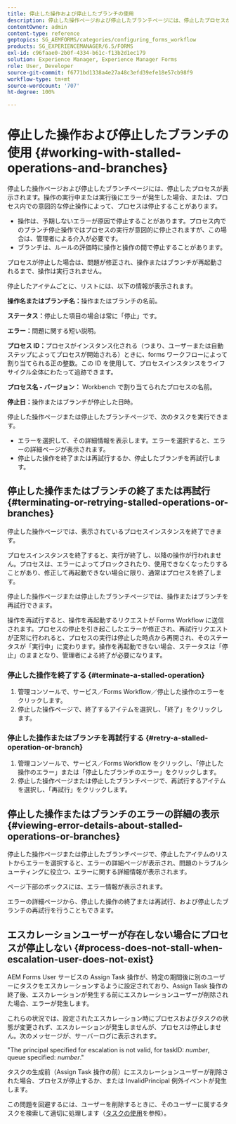 ```yaml
---
title: 停止した操作および停止したブランチの使用
description: 停止した操作ページおよび停止したブランチページには、停止したプロセスが表示されます。
contentOwner: admin
content-type: reference
geptopics: SG_AEMFORMS/categories/configuring_forms_workflow
products: SG_EXPERIENCEMANAGER/6.5/FORMS
exl-id: c96faae0-2b0f-4334-b61c-f13b2d1ec179
solution: Experience Manager, Experience Manager Forms
role: User, Developer
source-git-commit: f6771bd1338a4e27a48c3efd39efe18e57cb98f9
workflow-type: tm+mt
source-wordcount: '707'
ht-degree: 100%

---
```


# 停止した操作および停止したブランチの使用 {#working-with-stalled-operations-and-branches}

停止した操作ページおよび停止したブランチページには、停止したプロセスが表示されます。操作の実行中または実行後にエラーが発生した場合、または、プロセス内での意図的な停止操作によって、プロセスは停止することがあります。

* 操作は、予期しないエラーが原因で停止することがあります。プロセス内でのブランチ停止操作ではプロセスの実行が意図的に停止されますが、この場合は、管理者による介入が必要です。
* ブランチは、ルールの評価時に操作と操作の間で停止することがあります。

プロセスが停止した場合は、問題が修正され、操作またはブランチが再起動されるまで、操作は実行されません。

停止したアイテムごとに、リストには、以下の情報が表示されます。

**操作名またはブランチ名：**&#x200B;操作またはブランチの名前。

**ステータス：**&#x200B;停止した項目の場合は常に「停止」です。

**エラー：**&#x200B;問題に関する短い説明。

**プロセス ID：**&#x200B;プロセスがインスタンス化される（つまり、ユーザーまたは自動ステップによってプロセスが開始される）ときに、forms ワークフローによって割り当てられる正の整数。この ID を使用して、プロセスインスタンスをライフサイクル全体にわたって追跡できます。

**プロセス名 - バージョン：** Workbench で割り当てられたプロセスの名前。

**停止日：**&#x200B;操作またはブランチが停止した日時。

停止した操作ページまたは停止したブランチページで、次のタスクを実行できます。

* エラーを選択して、その詳細情報を表示します。エラーを選択すると、エラーの詳細ページが表示されます。
* 停止した操作を終了または再試行するか、停止したブランチを再試行します。

## 停止した操作またはブランチの終了または再試行 {#terminating-or-retrying-stalled-operations-or-branches}

停止した操作ページでは、表示されているプロセスインスタンスを終了できます。

プロセスインスタンスを終了すると、実行が終了し、以降の操作が行われません。プロセスは、エラーによってブロックされたり、使用できなくなったりすることがあり、修正して再起動できない場合に限り、通常はプロセスを終了します。

停止した操作ページまたは停止したブランチページでは、操作またはブランチを再試行できます。

操作を再試行すると、操作を再起動するリクエストが Forms Workflow に送信されます。プロセスの停止を引き起こしたエラーが修正され、再試行リクエストが正常に行われると、プロセスの実行は停止した時点から再開され、そのステータスが「実行中」に変わります。操作を再起動できない場合、ステータスは「停止」のままとなり、管理者による終了が必要になります。

### 停止した操作を終了する {#terminate-a-stalled-operation}

1. 管理コンソールで、サービス／Forms Workflow／停止した操作のエラーをクリックします。
1. 停止した操作ページで、終了するアイテムを選択し、「終了」をクリックします。

### 停止した操作またはブランチを再試行する {#retry-a-stalled-operation-or-branch}

1. 管理コンソールで、サービス／Forms Workflow をクリックし、「停止した操作のエラー」または「停止したブランチのエラー」をクリックします。
1. 停止した操作ページまたは停止したブランチページで、再試行するアイテムを選択し、「再試行」をクリックします。

## 停止した操作またはブランチのエラーの詳細の表示 {#viewing-error-details-about-stalled-operations-or-branches}

停止した操作ページまたは停止したブランチページで、停止したアイテムのリストからエラーを選択すると、エラーの詳細ページが表示され、問題のトラブルシューティングに役立つ、エラーに関する詳細情報が表示されます。

ページ下部のボックスには、エラー情報が表示されます。

エラーの詳細ページから、停止した操作の終了または再試行、および停止したブランチの再試行を行うこともできます。

## エスカレーションユーザーが存在しない場合にプロセスが停止しない {#process-does-not-stall-when-escalation-user-does-not-exist}

AEM Forms User サービスの Assign Task 操作が、特定の期間後に別のユーザーにタスクをエスカレーションするように設定されており、Assign Task 操作の終了後、エスカレーションが発生する前にエスカレーションユーザーが削除された場合、エラーが発生します。

これらの状況では、設定されたエスカレーション時にプロセスおよびタスクの状態が変更されず、エスカレーションが発生しませんが、プロセスは停止しません。次のメッセージが、サーバーログに表示されます。

&quot;The principal specified for escalation is not valid, for taskID: *number*, queue specified: *number*.&quot;

タスクの生成前（Assign Task 操作の前）にエスカレーションユーザーが削除された場合、プロセスが停止するか、または InvalidPrincipal 例外イベントが発生します。

この問題を回避するには、ユーザーを削除するときに、そのユーザーに属するタスクを検索して適切に処理します（[タスクの使用](/help/forms/using/admin-help/tasks.md#working-with-tasks)を参照）。
